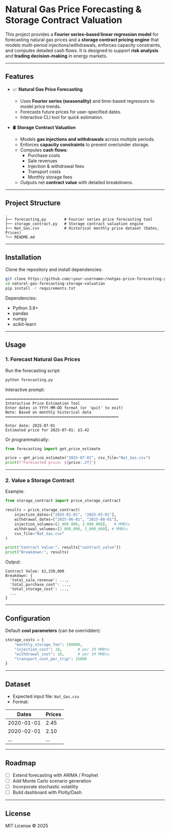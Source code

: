 # Natural Gas Price Forecasting & Storage Contract Valuation

This project provides a **Fourier series–based linear regression model** for forecasting natural gas prices and a **storage contract pricing engine** that models multi-period injections/withdrawals, enforces capacity constraints, and computes detailed cash flows. It is designed to support **risk analysis** and **trading decision-making** in energy markets.

---

## Features

- 📈 **Natural Gas Price Forecasting**
  - Uses **Fourier series (seasonality)** and time-based regressors to model price trends.
  - Forecasts future prices for user-specified dates.
  - Interactive CLI tool for quick estimation.

- 🛢️ **Storage Contract Valuation**
  - Models **gas injections and withdrawals** across multiple periods.
  - Enforces **capacity constraints** to prevent over/under storage.
  - Computes **cash flows**:
    - Purchase costs
    - Sale revenues
    - Injection & withdrawal fees
    - Transport costs
    - Monthly storage fees
  - Outputs net **contract value** with detailed breakdowns.

---

## Project Structure

```
.
├── forecasting.py        # Fourier series price forecasting tool
├── storage_contract.py   # Storage contract valuation engine
├── Nat_Gas.csv           # Historical monthly price dataset (Dates, Prices)
└── README.md
```

---

## Installation

Clone the repository and install dependencies:

```bash
git clone https://github.com/<your-username>/natgas-price-forecasting.git
cd natural-gas-forecasting-storage-valuation
pip install -r requirements.txt
```

Dependencies:
- Python 3.8+
- pandas
- numpy
- scikit-learn

---

## Usage

### 1. Forecast Natural Gas Prices

Run the forecasting script:

```bash
python forecasting.py
```

Interactive prompt:

```
==================================================
Interactive Price Estimation Tool
Enter dates in YYYY-MM-DD format (or 'quit' to exit)
Note: Based on monthly historical data
==================================================

Enter date: 2025-07-01
Estimated price for 2025-07-01: $3.42
```

Or programmatically:

```python
from forecasting import get_price_estimate

price = get_price_estimate("2025-07-01", csv_file="Nat_Gas.csv")
print(f"Forecasted price: ${price:.2f}")
```

---

### 2. Value a Storage Contract

Example:

```python
from storage_contract import price_storage_contract

results = price_storage_contract(
    injection_dates=["2025-01-01", "2025-03-01"],
    withdrawal_dates=["2025-06-01", "2025-08-01"],
    injection_volumes=[2_000_000, 3_000_000],   # MMBtu
    withdrawal_volumes=[2_000_000, 3_000_000], # MMBtu
    csv_file="Nat_Gas.csv"
)

print("Contract Value:", results["contract_value"])
print("Breakdown:", results)
```

Output:

```
Contract Value: $1,250,000
Breakdown: {
  'total_sale_revenue': ...,
  'total_purchase_cost': ...,
  'total_storage_cost': ...,
  ...
}
```

---

## Configuration

Default **cost parameters** (can be overridden):

```python
storage_costs = {
    "monthly_storage_fee": 100000,
    "injection_cost": 10,       # per 1M MMBtu
    "withdrawal_cost": 10,      # per 1M MMBtu
    "transport_cost_per_trip": 25000
}
```

---

## Dataset

- Expected input file: `Nat_Gas.csv`
- Format:

| Dates       | Prices |
|-------------|--------|
| 2020-01-01  | 2.45   |
| 2020-02-01  | 2.10   |
| ...         | ...    |

---

## Roadmap

- [ ] Extend forecasting with ARIMA / Prophet
- [ ] Add Monte Carlo scenario generation
- [ ] Incorporate stochastic volatility
- [ ] Build dashboard with Plotly/Dash

---

## License

MIT License © 2025  
